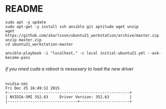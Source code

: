 # README #

```
sudo apt -y update
sudo apt-get -y install ssh ansible git aptitude wget unzip
wget https://github.com/skarlsson/ubuntu21_workstation/archive/master.zip
unzip master.zip
cd ubuntu21_workstation-master
```

```
ansible-playbook -i "localhost," -c local initial-ubuntu21.yml --ask-become-pass 
```

###### if you nned cuda a reboot is nessesary to load the new driver
```
nvidia-smi 
Fri Dec 25 16:49:12 2015
+------------------------------------------------------+
| NVIDIA-SMI 352.63     Driver Version: 352.63         |
|-------------------------------+----------------------+
```


